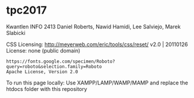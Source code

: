 # tpc2017
Kwantlen INFO 2413 Daniel Roberts, Nawid Hamidi, Lee Salviejo, Marek Slabicki

CSS Licensing:
    http://meyerweb.com/eric/tools/css/reset/ 
    v2.0 | 20110126
    License: none (public domain)

    https://fonts.google.com/specimen/Roboto?query=roboto&selection.family=Roboto
    Apache License, Version 2.0

To run this page locally: Use XAMPP/LAMP/WAMP/MAMP and replace the htdocs folder with this repository